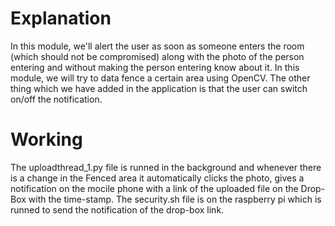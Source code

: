 # Explanation
In this module, we'll alert the user as soon as someone enters the room (which should not be compromised) along with the photo of the person entering and without making the person entering know about it. In this module, we will try to data fence a certain area using OpenCV.
The other thing which we have added in the application is that the user can switch on/off the notification.

# Working
The uploadthread_1.py file is runned in the background and whenever there is a change in the Fenced area it automatically clicks the photo, gives a notification on the mocile phone with a link of the uploaded file on the Drop-Box with the time-stamp. The security.sh file is on the raspberry pi which is runned to send the notification of the drop-box link.
